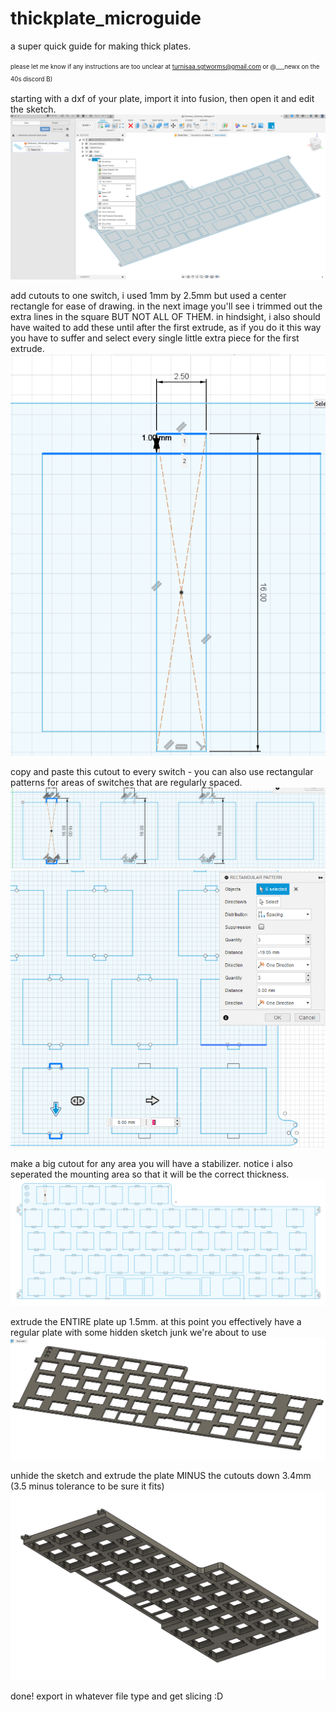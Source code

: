 # thickplate_microguide
a super quick guide for making thick plates.

<sup><sub>please let me know if any instructions are too unclear at turnisaa.sgtworms@gmail.com or @___newx on the 40s discord B)</sub></sup>

starting with a dxf of your plate, import it into fusion, then open it and edit the sketch.
![edit the sketch](https://github.com/turnisaa-sgtworms/thickplate_microguide/blob/main/images/edit%20sketch.png?raw=true)

add cutouts to one switch, i used 1mm by 2.5mm but used a center rectangle for ease of drawing. in the next image you'll see i trimmed out the extra lines in the square BUT NOT ALL OF THEM. in hindsight, i also should have waited to add these until after the first extrude, as if you do it this way you have to suffer and select every single little extra piece for the first extrude.
![add cutouts to a switch](https://github.com/turnisaa-sgtworms/thickplate_microguide/blob/main/images/add%20cutouts.png?raw=true)

copy and paste this cutout to every switch - you can also use rectangular patterns for areas of switches that are regularly spaced.
![copy this cutout to every switch](https://github.com/turnisaa-sgtworms/thickplate_microguide/blob/main/images/copy%20cutouts.png?raw=true)
![you can also use rectangular patterns for areas of switches that are regularly spaced](https://github.com/turnisaa-sgtworms/thickplate_microguide/blob/main/images/rectangular%20pattern%20cutouts.png?raw=true)

make a big cutout for any area you will have a stabilizer. notice i also seperated the mounting area so that it will be the correct thickness.
![make sure you leave a big area anywhere youll be using stabilizers](https://github.com/turnisaa-sgtworms/thickplate_microguide/blob/main/images/stab%20border.png?raw=true)

extrude the ENTIRE plate up 1.5mm. at this point you effectively have a regular plate with some hidden sketch junk we're about to use
![extrude ALL of the plate up](https://github.com/turnisaa-sgtworms/thickplate_microguide/blob/main/images/extrude%20ALL%20up.png?raw=true)

unhide the sketch and extrude the plate MINUS the cutouts down 3.4mm (3.5 minus tolerance to be sure it fits)
![extrude the plate minus the cutouts down](https://github.com/turnisaa-sgtworms/thickplate_microguide/blob/main/images/extrude%20SOME%20down.png?raw=true)

done! export in whatever file type and get slicing :D
